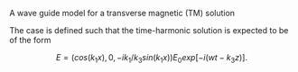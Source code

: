 A wave guide model for a transverse magnetic (TM) solution

The case is defined such that the time-harmonic solution is expected to be of
the form

 $$ E = (cos(k_1 x), 0, -ik_1/k_3 sin(k_1 x)) E_0 exp[-i(w t - k_3 z)].  $$
